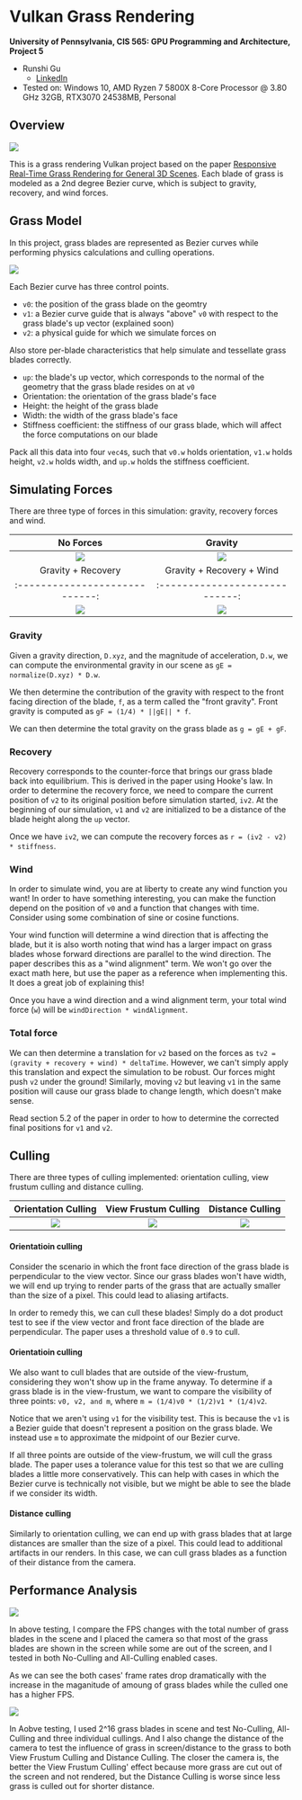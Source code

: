 Vulkan Grass Rendering
==================================

**University of Pennsylvania, CIS 565: GPU Programming and Architecture, Project 5**

* Runshi Gu
  * [LinkedIn](https://www.linkedin.com/in/runshi-gu-445648194/)
* Tested on: Windows 10, AMD Ryzen 7 5800X 8-Core Processor @ 3.80 GHz 32GB, RTX3070 24538MB, Personal


## Overview

![](img/grass_overview.gif) 

This is a grass rendering Vulkan project based on the paper [Responsive Real-Time Grass Rendering for General 3D Scenes](https://www.cg.tuwien.ac.at/research/publications/2017/JAHRMANN-2017-RRTG/JAHRMANN-2017-RRTG-draft.pdf). Each blade of grass is modeled as a 2nd degree Bezier curve, which is subject to gravity, recovery, and wind forces.

## Grass Model

In this project, grass blades are represented as Bezier curves while performing physics calculations and culling operations. 

![](img/blade_model.jpg)

Each Bezier curve has three control points.
* `v0`: the position of the grass blade on the geomtry
* `v1`: a Bezier curve guide that is always "above" `v0` with respect to the grass blade's up vector (explained soon)
* `v2`: a physical guide for which we simulate forces on

Also store per-blade characteristics that help simulate and tessellate grass blades correctly.
* `up`: the blade's up vector, which corresponds to the normal of the geometry that the grass blade resides on at `v0`
* Orientation: the orientation of the grass blade's face
* Height: the height of the grass blade
* Width: the width of the grass blade's face
* Stiffness coefficient: the stiffness of our grass blade, which will affect the force computations on our blade

Pack all this data into four `vec4`s, such that `v0.w` holds orientation, `v1.w` holds height, `v2.w` holds width, and `up.w` holds the stiffness coefficient.


## Simulating Forces

There are three type of forces in this simulation: gravity, recovery forces and wind.

No Forces                     |  Gravity      
:----------------------------:|:----------------------------:
![](img/grass_no_force.gif)   |  ![](img/grass_gravity.gif) 
Gravity + Recovery            |  Gravity + Recovery + Wind
:----------------------------:|:----------------------------:
![](img/grass_recovery.gif)   |  ![](img/grass_wind.gif) 


### Gravity

Given a gravity direction, `D.xyz`, and the magnitude of acceleration, `D.w`, we can compute the environmental gravity in our scene as `gE = normalize(D.xyz) * D.w`.

We then determine the contribution of the gravity with respect to the front facing direction of the blade, `f`, as a term called the "front gravity". Front gravity is computed as `gF = (1/4) * ||gE|| * f`.

We can then determine the total gravity on the grass blade as `g = gE + gF`.

### Recovery

Recovery corresponds to the counter-force that brings our grass blade back into equilibrium. This is derived in the paper using Hooke's law. In order to determine the recovery force, we need to compare the current position of `v2` to its original position before simulation started, `iv2`. At the beginning of our simulation, `v1` and `v2` are initialized to be a distance of the blade height along the `up` vector.

Once we have `iv2`, we can compute the recovery forces as `r = (iv2 - v2) * stiffness`.

### Wind

In order to simulate wind, you are at liberty to create any wind function you want! In order to have something interesting, you can make the function depend on the position of `v0` and a function that changes with time. Consider using some combination of sine or cosine functions.

Your wind function will determine a wind direction that is affecting the blade, but it is also worth noting that wind has a larger impact on grass blades whose forward directions are parallel to the wind direction. The paper describes this as a "wind alignment" term. We won't go over the exact math here, but use the paper as a reference when implementing this. It does a great job of explaining this!

Once you have a wind direction and a wind alignment term, your total wind force (`w`) will be `windDirection * windAlignment`.

### Total force

We can then determine a translation for `v2` based on the forces as `tv2 = (gravity + recovery + wind) * deltaTime`. However, we can't simply apply this translation and expect the simulation to be robust. Our forces might push `v2` under the ground! Similarly, moving `v2` but leaving `v1` in the same position will cause our grass blade to change length, which doesn't make sense.

Read section 5.2 of the paper in order to how to determine the corrected final positions for `v1` and `v2`. 

## Culling

There are three types of culling implemented: orientation culling, view frustum culling and distance culling.

Orientation Culling                   |  View Frustum Culling            |  Distance Culling
:------------------------------------:|:--------------------------------:|:--------------------------------:
![](img/grass_orientation_cull.gif)   |  ![](img/grass_frustum_cull.gif) | ![](img/grass_distance_cull.gif) 

#### Orientatioin culling

Consider the scenario in which the front face direction of the grass blade is perpendicular to the view vector. Since our grass blades won't have width, we will end up trying to render parts of the grass that are actually smaller than the size of a pixel. This could lead to aliasing artifacts.

In order to remedy this, we can cull these blades! Simply do a dot product test to see if the view vector and front face direction of the blade are perpendicular. The paper uses a threshold value of `0.9` to cull.

#### Orientatioin culling

We also want to cull blades that are outside of the view-frustum, considering they won't show up in the frame anyway. To determine if a grass blade is in the view-frustum, we want to compare the visibility of three points: `v0, v2, and m`, where `m = (1/4)v0 * (1/2)v1 * (1/4)v2`.

Notice that we aren't using `v1` for the visibility test. This is because the `v1` is a Bezier guide that doesn't represent a position on the grass blade. We instead use `m` to approximate the midpoint of our Bezier curve.

If all three points are outside of the view-frustum, we will cull the grass blade. The paper uses a tolerance value for this test so that we are culling blades a little more conservatively. This can help with cases in which the Bezier curve is technically not visible, but we might be able to see the blade if we consider its width.

#### Distance culling

Similarly to orientation culling, we can end up with grass blades that at large distances are smaller than the size of a pixel. This could lead to additional artifacts in our renders. In this case, we can cull grass blades as a function of their distance from the camera.

## Performance Analysis

![](img/FPS_Grass_Number.png) 

In above testing, I compare the FPS changes with the total number of grass blades in the scene and I placed the camera so that most of the grass blades are shown in the screen while some are out of the screen, and I tested in both No-Culling and All-Culling enabled cases. 

As we can see the both cases' frame rates drop dramatically with the increase in the maganitude of amoung of grass blades while the culled one has a higher FPS.

![](img/FPS_Culling.png) 

In Aobve testing, I used 2^16 grass blades in scene and test No-Culling, All-Culling and three individual cullings. And I also change the distance of the camera to test the influence of grass in screen/distance to the grass to both View Frustum Culling and Distance Culling. The closer the camera is, the better the View Frustum Culling' effect because more grass are cut out of the screen and not rendered, but the Distance Culling is worse since less grass is culled out for shorter distance.